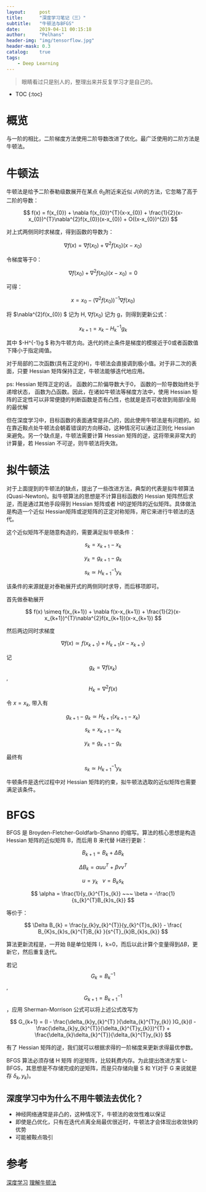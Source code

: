```yaml
---
layout:     post
title:      "深度学习笔记（三）"
subtitle:   "牛顿法与BFGS"
date:       2019-04-11 00:15:18
author:     "Pelhans"
header-img: "img/tensorflow.jpg"
header-mask: 0.3 
catalog:    true
tags:
    - Deep Learning
---
```


> 眼睛看过只是别人的，整理出来并反复学习才是自己的。

* TOC
{:toc}

# 概览

与一阶的相比，二阶梯度方法使用二阶导数改进了优化。最广泛使用的二阶方法是牛顿法。

# 牛顿法

牛顿法是给予二阶泰勒级数展开在某点 $\theta_{0}$附近来近似 $J(\theta)$的方法，它忽略了高于二阶的导数：

$$ f(x) = f(x_{0}) + \nabla f(x_{0})^{T}(x-x_{0}) + \frac{1}{2}(x-x_{0})^{T}\nabla^{2}f(x_{0})(x-x_{0}) + O((x-x_{0})^{2}) $$

对上式两侧同时求梯度，得到函数的导数为：

$$ \nabla f(x) = \nabla f(x_{0}) + \nabla^{2}f(x_{0})(x-x_{0}) $$

令梯度等于0：

$$ \nabla f(x_{0}) + \nabla^{2}f(x_{0})(x-x_{0}) = 0 $$

可得：

$$ x = x_{0} - (\nabla^{2}f(x_{0}))^{-1}\nabla f(x_{0}) $$

将 $\nabla^{2}f(x_{0}) $ 记为 H, $\nabla f(x_{0})$ 记为 g，则得到更新公式：

$$ x_{k+1} = x_{k} - H^{-1}_{k}g_{k} $$

其中 $-H^{-1}g $ 称为牛顿方向。迭代的终止条件是梯度的模接近于0或者函数值下降小于指定阈值。

对于局部的二次函数(具有正定的H)，牛顿法会直接调到极小值。对于非二次的表面，只要 Hessian 矩阵保持正定，牛顿法能够迭代地应用。

ps: Hessian 矩阵正定的话， 函数的二阶偏导数大于0， 函数的一阶导数始终处于递增状态， 函数为凸函数。因此，在诸如牛顿法等梯度方法中，使用 Hessian 矩阵的正定性可以非常便捷的判断函数是否有凸性，也就是是否可收敛到局部/全局的最优解

但在深度学习中，目标函数的表面通常是非凸的，因此使用牛顿法是有问题的。如在靠近鞍点处牛顿法会朝着错误的方向移动，这种情况可以通过正则化 Hessian 来避免。另一个缺点是，牛顿法需要计算 Hessian 矩阵的逆，这将带来非常大的计算量，若 Hessian 不可逆，则牛顿法将失效。

# 拟牛顿法

对于上面提到的牛顿法的缺点，提出了一些改进方法，典型的代表是拟牛顿算法(Quasi-Newton)。拟牛顿算法的思想是不计算目标函数的 Hessian 矩阵然后求逆，而是通过其他手段得到 Hessian 矩阵或者 H的逆矩阵的近似矩阵。具体做法是构造一个近似 Hessian矩阵或逆矩阵的正定对称矩阵，用它来进行牛顿法的迭代。

这个近似矩阵不是随意构造的，需要满足拟牛顿条件：

$$ s_{k} = x_{k+1} - x_{k} $$

$$ y_{k} = g_{k+1} - g_{k} $$

$$ s_{k} \simeq H^{-1}_{k+1} y_{k} $$

该条件的来源就是对泰勒展开式的两侧同时求导，而后移项即可。

首先做泰勒展开

$$ f(x) \simeq f(x_{k+1}) + \nabla f(x-x_{k+1}) + \frac{1}{2}(x-x_{k+1})^{T}\nabla^{2}f(x_{k+1})(x-x_{k+1}) $$

然后两边同时求梯度

$$ \nabla f(x) \simeq f(x_{k+1}) + H_{k+1}(x - x_{k+1}) $$

记 $$g_{k} = \nabla f(x_{k})$$, $$ H_{k} = \nabla^{2}f(x) $$

令 $x = x_{k}$, 带入有

$$ g_{k+1} - g_{k} \simeq H_{k+1}(x_{k+1} - x_{k}) $$

$$ s_{k} = x_{k+1} - x_{k} $$

$$ y_{k} = g_{k+1} - g_{k} $$

最终有 $$ s_{k} \simeq H^{-1}_{k+1} y_{k} $$ 

牛顿条件是迭代过程中对 Hessian 矩阵的约束，拟牛顿法选取的近似矩阵也需要满足该条件。

# BFGS

BFGS 是 Broyden-Fletcher-Goldfarb-Shanno 的缩写。算法的核心思想是构造 Hessian 矩阵的近似矩阵 B，而后用 B 来代替 H进行更新：

$$ B_{k+1} = B_{k} + \Delta B_{k} $$

$$ \Delta B_{k} = \alpha uu^{T} + \beta vv^{T} $$

$$ u = y_{k}~~~ v = B_{k}s_{k} $$

$$ \alpha = \frac{1}{y_{k}^{T}s_{k}} ~~~ \beta = -\frac{1}{s_{k}^{T}B_{k}s_{k}} $$

等价于：

$$ \Delta B_{k} = \frac{y_{k}y_{k}^{T}}{y_{k}^{T}s_{k}} - \frac{ B_{K}s_{k}s_{k}^{T}B_{k}  }{s^{T}_{k}B_{k}s_{k}} $$

算法更新流程是，一开始 B是单位矩阵 I，k=0，而后以此计算个变量得到$\Delta B$，更新它，然后重复迭代。

若记 $$G_{k} = B_{k}^{-1} $$, $$ G_{k+1} = B_{k+1}^{-1} $$，应用 Sherman-Morrison 公式可以将上述公式改写为

$$ G_{k+1} = (I - \frac{\delta_{k}y_{k}^{T} }{\delta_{k}^{T}y_{k}} )G_{k}(I - \frac{\delta_{k}y_{k}^{T}}{\delta_{k}^{T}y_{k}})^{T} + \frac{\delta_{k}\delta_{k}^{T}}{\delta_{k}^{T}y_{k}} $$

有了 Hessian 矩阵的逆，我们就可以根据求得的一阶梯度来更新求得最优参数。

BFGS 算法必须存储 H 矩阵 的逆矩阵，比较耗费内存。为此提出改进方案 L-BFGS，其思想是不存储完成的逆矩阵，而是只存储向量 S 和 Y(对于 G 来说就是存 $\delta_{k}, y_{k}$)。

## 深度学习中为什么不用牛顿法去优化？

* 神经网络通常是非凸的，这种情况下，牛顿法的收敛性难以保证    
* 即使是凸优化，只有在迭代点离全局最优很近时，牛顿法才会体现出收敛快的优势    
* 可能被鞍点吸引

# 参考
[深度学习](https://link.springer.com/article/10.1007%2Fs10710-017-9314-z)
[理解牛顿法](https://zhuanlan.zhihu.com/p/37588590)    
